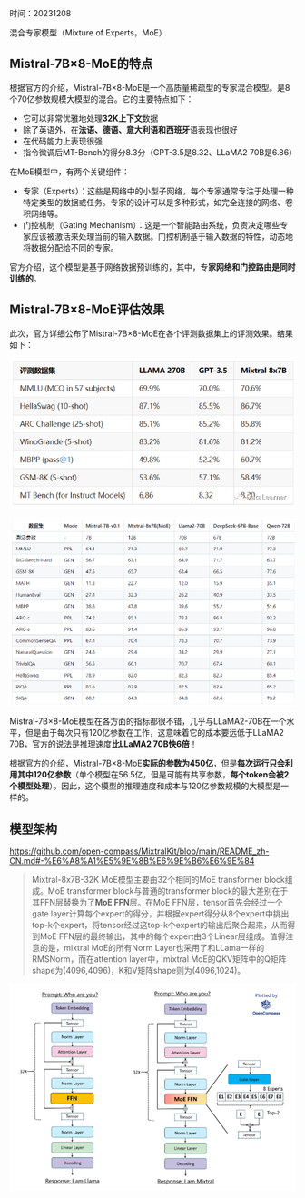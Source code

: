 时间：20231208

混合专家模型（Mixture of Experts，MoE）

## Mistral-7B×8-MoE的特点

根据官方的介绍，Mistral-7B×8-MoE是一个高质量稀疏型的专家混合模型。是8个70亿参数规模大模型的混合。它的主要特点如下：

- 它可以非常优雅地处理**32K上下文**数据
- 除了英语外，在**法语、德语、意大利语和西班牙**语表现也很好
- 在代码能力上表现很强
- 指令微调后MT-Bench的得分8.3分（GPT-3.5是8.32、LLaMA2 70B是6.86）

在MoE模型中，有两个关键组件：

- 专家（Experts）：这些是网络中的小型子网络，每个专家通常专注于处理一种特定类型的数据或任务。专家的设计可以是多种形式，如完全连接的网络、卷积网络等。
- 门控机制（Gating Mechanism）：这是一个智能路由系统，负责决定哪些专家应该被激活来处理当前的输入数据。门控机制基于输入数据的特性，动态地将数据分配给不同的专家。

官方介绍，这个模型是基于网络数据预训练的，其中，专**家网络和门控路由是同时训练的**。



## Mistral-7B×8-MoE评估效果

此次，官方详细公布了Mistral-7B×8-MoE在各个评测数据集上的评测效果。结果如下：

![image-20231212113350193](images/image-20231212113350193.png)

![image-20231212114056759](images/image-20231212114056759.png)

Mistral-7B×8-MoE模型在各方面的指标都很不错，几乎与LLaMA2-70B在一个水平，但是由于每次只有120亿参数在工作，这意味着它的成本要远低于LLaMA2 70B，官方的说法是推理速度**比LLaMA2 70B快6倍**！



根据官方的介绍，Mistral-7B×8-MoE**实际的参数为450亿**，但是**每次运行只会利用其中120亿参数**（单个模型在56.5亿，但是可能有共享参数，**每个token会被2个模型处理**）。因此，这个模型的推理速度和成本与120亿参数规模的大模型是一样的。



## 模型架构

https://github.com/open-compass/MixtralKit/blob/main/README_zh-CN.md#-%E6%A8%A1%E5%9E%8B%E6%9E%B6%E6%9E%84



> Mixtral-8x7B-32K MoE模型主要由32个相同的MoE transformer block组成。MoE transformer block与普通的transformer block的最大差别在于其FFN层替换为了**MoE FFN**层。在MoE FFN层，tensor首先会经过一个gate layer计算每个expert的得分，并根据expert得分从8个expert中挑出top-k个expert，将tensor经过这top-k个expert的输出后聚合起来，从而得到MoE FFN层的最终输出，其中的每个expert由3个Linear层组成。值得注意的是，mixtral MoE的所有Norm Layer也采用了和LLama一样的RMSNorm，而在attention layer中，mixtral MoE的QKV矩阵中的Q矩阵shape为(4096,4096)，K和V矩阵shape则为(4096,1024)。

![image-20231212114618463](images/image-20231212114618463.png)

